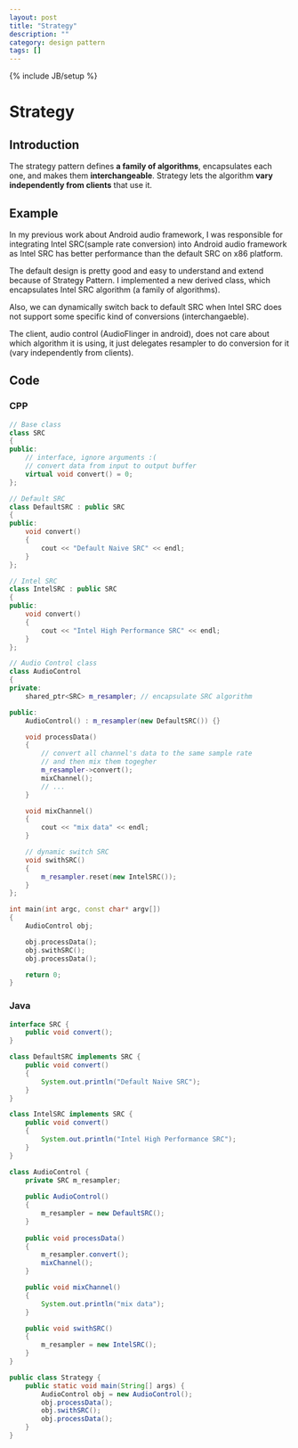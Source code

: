 ```yaml
---
layout: post
title: "Strategy"
description: ""
category: design pattern
tags: []
---
```

{% include JB/setup %}


# Strategy

## Introduction

The strategy pattern defines **a family of algorithms**, encapsulates each one, and makes them **interchangeable**. Strategy lets the algorithm **vary independently from clients** that use it.

## Example

In my previous work about Android audio framework, I was responsible for integrating Intel SRC(sample rate conversion) into Android audio framework as Intel SRC has better performance than the default SRC on x86 platform.

The default design is pretty good and easy to understand and extend because of Strategy Pattern. I implemented a new derived class, which encapsulates Intel SRC algorithm (a family of algorithms).

Also, we can dynamically switch back to default SRC when Intel SRC does not support some specific kind of conversions (interchangaeble).

The client, audio control (AudioFlinger in android), does not care about which algorithm it is using, it just delegates resampler to do conversion for it (vary independently from clients).

## Code

### CPP

```cpp
// Base class
class SRC
{
public:
    // interface, ignore arguments :(
    // convert data from input to output buffer
    virtual void convert() = 0;
};

// Default SRC
class DefaultSRC : public SRC
{
public:
    void convert()
    {
        cout << "Default Naive SRC" << endl;
    }
};

// Intel SRC
class IntelSRC : public SRC
{
public:
    void convert()
    {
        cout << "Intel High Performance SRC" << endl;
    }
};

// Audio Control class
class AudioControl
{
private:
    shared_ptr<SRC> m_resampler; // encapsulate SRC algorithm

public:
    AudioControl() : m_resampler(new DefaultSRC()) {}

    void processData()
    {
        // convert all channel's data to the same sample rate
        // and then mix them togegher
        m_resampler->convert();
        mixChannel();
        // ...
    }

    void mixChannel()
    {
        cout << "mix data" << endl;
    }

    // dynamic switch SRC
    void swithSRC()
    {
        m_resampler.reset(new IntelSRC());
    }
};

int main(int argc, const char* argv[])
{
    AudioControl obj;

    obj.processData();
    obj.swithSRC();
    obj.processData();

    return 0;
}
```

### Java

```java
interface SRC {
	public void convert();
}

class DefaultSRC implements SRC {
	public void convert()
	{
		System.out.println("Default Naive SRC");
	}
}

class IntelSRC implements SRC {
	public void convert()
	{
		System.out.println("Intel High Performance SRC");
	}
}

class AudioControl {
	private SRC m_resampler;
	
	public AudioControl()
	{
		m_resampler = new DefaultSRC();
	}
	
    public void processData()
    {
        m_resampler.convert();
        mixChannel();
    }

    public void mixChannel()
    {
    	System.out.println("mix data");
    }

    public void swithSRC()
    {
        m_resampler = new IntelSRC();
    }
}

public class Strategy {
	public static void main(String[] args) {
		AudioControl obj = new AudioControl();
		obj.processData();
		obj.swithSRC();
		obj.processData();
	}
}
```